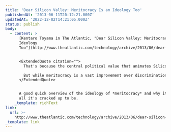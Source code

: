 ```yaml
---
title: 'Dear Silicon Valley: Meritocracy Is an Ideology Too'
publishedAt: '2013-06-11T20:12:21.000Z'
updatedAt: '2022-12-02T14:21:05.000Z'
status: publish
body:
  - content: >
      [Kentaro Toyama in The Atlantic, "Dear Silicon Valley: Meritocracy Is an
      Ideology
      Too"](http://www.theatlantic.com/technology/archive/2013/06/dear-silicon-valley-meritocracy-is-an-ideology-too/276756/):


      <ExtendedQuote citation="">
        That's because the central political value that animates Silicon Valley is neither libertarianism nor progressivism. It's meritocracy. Meritocracy can appear to be socially liberal, because it doesn't discriminate on the basis of race, religion, politics, socio-economic background, sexual orientation, or nation of origin. And, meritocracy can look libertarian because it abhors anything – be it government, social convention, or four years of college – obstructing talent's rise to the top. And where do these forces intersect? In immigration reform, where the meritocratic impulse is to crush both nationalist and unionist opposition to importing high-end skill.

        But while meritocracy is a vast improvement over discrimination by traditional prejudices, it still privileges some people over others. And in Silicon Valley, privilege is heaped upon individualistic entrepreneurial capacity.
      </ExtendedQuote>


      A good quick overview of the ideology of *meritocracy* and why it's not
      all it's cracked up to be.
    _template: richText
link:
  url: >-
    http://www.theatlantic.com/technology/archive/2013/06/dear-silicon-valley-meritocracy-is-an-ideology-too/276756/
_template: link
---
```


